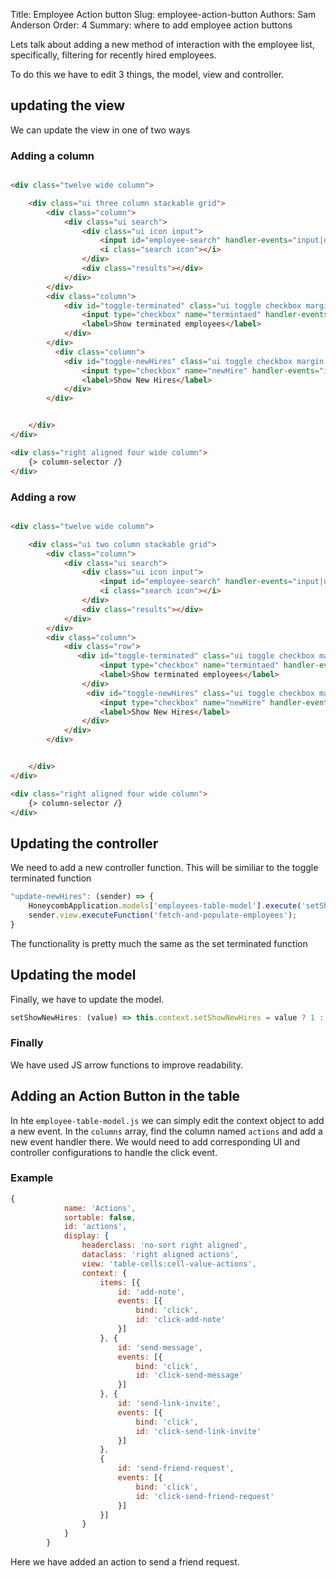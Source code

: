 Title: Employee Action button
Slug: employee-action-button
Authors: Sam Anderson
Order: 4
Summary: where to add employee action buttons

Lets talk about adding a new method of interaction with the employee list, specifically, filtering for recently hired employees. 

To do this we have to edit 3 things, the model, view and controller.

## updating the view
We can update the view in one of two ways
### Adding a column
```html 

<div class="twelve wide column">

    <div class="ui three column stackable grid">
        <div class="column">
            <div class="ui search">
                <div class="ui icon input">
                    <input id="employee-search" handler-events="input|debounce:employees-search" class="prompt" type="text" placeholder="Search Employees..." value="{search}">
                    <i class="search icon"></i>
                </div>
                <div class="results"></div>
            </div>
        </div>
        <div class="column">
            <div id="toggle-terminated" class="ui toggle checkbox margin top five">
                <input type="checkbox" name="termintaed" handler-events="input:update-terminated">
                <label>Show terminated employees</label>
            </div>
        </div>
          <div class="column">
            <div id="toggle-newHires" class="ui toggle checkbox margin top five">
                <input type="checkbox" name="newHire" handler-events="input:update-newHires">
                <label>Show New Hires</label>
            </div>
        </div>


    </div>
</div>

<div class="right aligned four wide column">
    {> column-selector /}    
</div>
``` 

### Adding a row
``` html 

<div class="twelve wide column">

    <div class="ui two column stackable grid">
        <div class="column">
            <div class="ui search">
                <div class="ui icon input">
                    <input id="employee-search" handler-events="input|debounce:employees-search" class="prompt" type="text" placeholder="Search Employees..." value="{search}">
                    <i class="search icon"></i>
                </div>
                <div class="results"></div>
            </div>
        </div>
        <div class="column">
            <div class="row">
               <div id="toggle-terminated" class="ui toggle checkbox margin top five">
                    <input type="checkbox" name="termintaed" handler-events="input:update-terminated">
                    <label>Show terminated employees</label>
                </div>
                 <div id="toggle-newHires" class="ui toggle checkbox margin top five">
                    <input type="checkbox" name="newHire" handler-events="input:update-newHires">
                    <label>Show New Hires</label>
                </div>
            </div> 
        </div>


    </div>
</div>

<div class="right aligned four wide column">
    {> column-selector /}    
</div>
```
## Updating the controller
We need to add a new controller function. This will be similiar to the toggle terminated function
``` javascript
"update-newHires": (sender) => {
    HoneycombApplication.models['employees-table-model'].execute('setShowNewHires', [sender.control.prop('checked')]);
    sender.view.executeFunction('fetch-and-populate-employees');
}
```
The functionality is pretty much the same as the set terminated function

## Updating the model
Finally, we have to update the model.
``` javascript 
setShowNewHires: (value) => this.context.setShowNewHires = value ? 1 : 0
``` 
### Finally
We have used JS arrow functions to improve readability.

## Adding an Action Button in the table
In hte `employee-table-model.js` we can simply edit the context object to add a new event. In the `columns` array, find the column named `actions` and add a new event handler there. We would need to add corresponding UI and controller configurations to handle the click event. 
### Example
``` javascript
{
			name: 'Actions',
			sortable: false,
			id: 'actions',
			display: {
				headerclass: 'no-sort right aligned',
				dataclass: 'right aligned actions',
				view: 'table-cells:cell-value-actions',
				context: {
					items: [{
						id: 'add-note',
						events: [{
							bind: 'click',
							id: 'click-add-note'
						}]
					}, {
						id: 'send-message',
						events: [{
							bind: 'click',
							id: 'click-send-message'
						}]
					}, {
						id: 'send-link-invite',						
						events: [{
							bind: 'click',
							id: 'click-send-link-invite'
						}]
					},
                    {
						id: 'send-friend-request',						
						events: [{
							bind: 'click',
							id: 'click-send-friend-request'
						}]
					}]
				}
			}
		}
```        
Here we have added an action to send a friend request.




